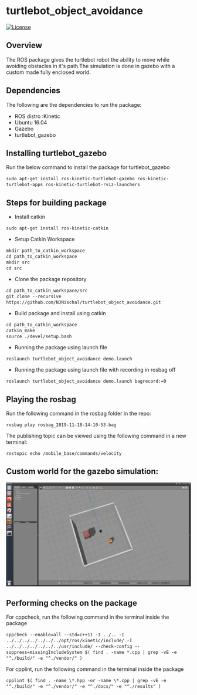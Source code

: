# turtlebot_object_avoidance
[![License](https://img.shields.io/badge/License-BSD%203--Clause-blue.svg)](https://opensource.org/licenses/BSD-3-Clause)

## Overview
The ROS package gives the turtlebot robot the ability to move while avoiding obstacles in it's path.The simulation is done in gazebo with a custom made fully enclosed world.

## Dependencies

The following are the dependencies to run the package:

* ROS distro :Kinetic
* Ubuntu 16.04
* Gazebo
* turtlebot_gazebo

## Installing turtlebot_gazebo

Run the below command to install the package for turtlebot_gazebo

```
sudo apt-get install ros-kinetic-turtlebot-gazebo ros-kinetic-turtlebot-apps ros-kinetic-turtlebot-rviz-launchers
```

## Steps for building package

* Install catkin
```
sudo apt-get install ros-kinetic-catkin
```
* Setup Catkin Workspace
```
mkdir path_to_catkin_workspace
cd path_to_catkin_workspace
mkdir src
cd src
```
* Clone the package repository
```
cd path_to_catkin_workspace/src
git clone --recursive https://github.com/NJNischal/turtlebot_object_avoidance.git
```
* Build package and install using catkin
```
cd path_to_catkin_workspace
catkin_make
source ./devel/setup.bash
```
* Running the package using launch file
```
roslaunch turtlebot_object_avoidance demo.launch 
```
* Running the package using launch file with recording in rosbag off
```
roslaunch turtlebot_object_avoidance demo.launch bagrecord:=0
```
## Playing the rosbag

Run the following command in the rosbag folder in the repo:
```
rosbag play rosbag_2019-11-18-14-10-53.bag
```

The publishing topic can be viewed using the following command in a new terminal:
```
rostopic echo /mobile_base/commands/velocity
```

## Custom world for the gazebo simulation:

</p>
<p align="center">
<img src="/images/Gazebo.png">
</p>
</p>

## Performing checks on the package

For cppcheck, run the following command in the terminal inside the package
```
cppcheck --enable=all --std=c++11 -I ../.. -I ../../../../../../../opt/ros/kinetic/include/ -I ../../../../../../../usr/include/ --check-config --suppress=missingIncludeSystem $( find . -name *.cpp | grep -vE -e "^./build/" -e "^./vendor/" )

```

For cpplint, run the following command in the terminal inside the package
```
cpplint $( find . -name \*.hpp -or -name \*.cpp | grep -vE -e "^./build/" -e "^./vendor/" -e "^./docs/" -e "^./results" )
```
